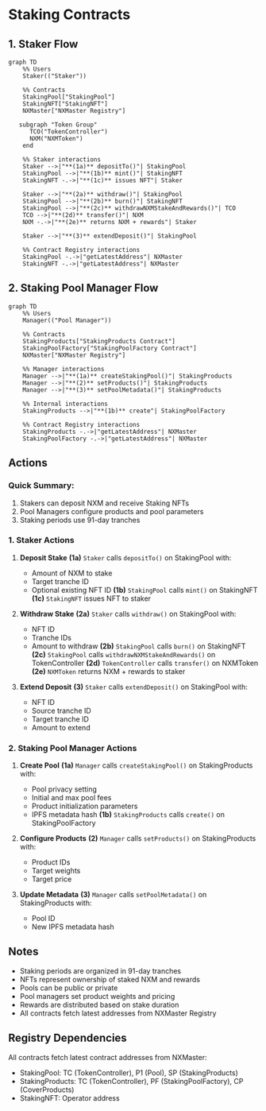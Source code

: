 # Staking Contracts

## 1. Staker Flow

```mermaid
graph TD
    %% Users
    Staker(("Staker"))

    %% Contracts
    StakingPool["StakingPool"]
    StakingNFT["StakingNFT"]
    NXMaster["NXMaster Registry"]

   subgraph "Token Group"
      TCO("TokenController")
      NXM("NXMToken")
    end

    %% Staker interactions
    Staker -->|"**(1a)** depositTo()"| StakingPool
    StakingPool -->|"**(1b)** mint()"| StakingNFT
    StakingNFT -.->|"**(1c)** issues NFT"| Staker

    Staker -->|"**(2a)** withdraw()"| StakingPool
    StakingPool -->|"**(2b)** burn()"| StakingNFT
    StakingPool -->|"**(2c)** withdrawNXMStakeAndRewards()"| TCO
    TCO -->|"**(2d)** transfer()"| NXM
    NXM -.->|"**(2e)** returns NXM + rewards"| Staker

    Staker -->|"**(3)** extendDeposit()"| StakingPool

    %% Contract Registry interactions
    StakingPool -.->|"getLatestAddress"| NXMaster
    StakingNFT -.->|"getLatestAddress"| NXMaster
```

## 2. Staking Pool Manager Flow

```mermaid
graph TD
    %% Users
    Manager(("Pool Manager"))

    %% Contracts
    StakingProducts["StakingProducts Contract"]
    StakingPoolFactory["StakingPoolFactory Contract"]
    NXMaster["NXMaster Registry"]

    %% Manager interactions
    Manager -->|"**(1a)** createStakingPool()"| StakingProducts
    Manager -->|"**(2)** setProducts()"| StakingProducts
    Manager -->|"**(3)** setPoolMetadata()"| StakingProducts

    %% Internal interactions
    StakingProducts -->|"**(1b)** create"| StakingPoolFactory

    %% Contract Registry interactions
    StakingProducts -.->|"getLatestAddress"| NXMaster
    StakingPoolFactory -.->|"getLatestAddress"| NXMaster
```

## Actions

### Quick Summary:

1. Stakers can deposit NXM and receive Staking NFTs
2. Pool Managers configure products and pool parameters
3. Staking periods use 91-day tranches

### 1. Staker Actions

1. **Deposit Stake**
   **(1a)** `Staker` calls `depositTo()` on StakingPool with:

   - Amount of NXM to stake
   - Target tranche ID
   - Optional existing NFT ID
     **(1b)** `StakingPool` calls `mint()` on StakingNFT
     **(1c)** `StakingNFT` issues NFT to staker

2. **Withdraw Stake**
   **(2a)** `Staker` calls `withdraw()` on StakingPool with:

   - NFT ID
   - Tranche IDs
   - Amount to withdraw
     **(2b)** `StakingPool` calls `burn()` on StakingNFT
     **(2c)** `StakingPool` calls `withdrawNXMStakeAndRewards()` on TokenController
     **(2d)** `TokenController` calls `transfer()` on NXMToken
     **(2e)** `NXMToken` returns NXM + rewards to staker

3. **Extend Deposit**
   **(3)** `Staker` calls `extendDeposit()` on StakingPool with:
   - NFT ID
   - Source tranche ID
   - Target tranche ID
   - Amount to extend

### 2. Staking Pool Manager Actions

1. **Create Pool**
   **(1a)** `Manager` calls `createStakingPool()` on StakingProducts with:

   - Pool privacy setting
   - Initial and max pool fees
   - Product initialization parameters
   - IPFS metadata hash
     **(1b)** `StakingProducts` calls `create()` on StakingPoolFactory

2. **Configure Products**
   **(2)** `Manager` calls `setProducts()` on StakingProducts with:

   - Product IDs
   - Target weights
   - Target price

3. **Update Metadata**
   **(3)** `Manager` calls `setPoolMetadata()` on StakingProducts with:
   - Pool ID
   - New IPFS metadata hash

## Notes

- Staking periods are organized in 91-day tranches
- NFTs represent ownership of staked NXM and rewards
- Pools can be public or private
- Pool managers set product weights and pricing
- Rewards are distributed based on stake duration
- All contracts fetch latest addresses from NXMaster Registry

## Registry Dependencies

All contracts fetch latest contract addresses from NXMaster:

- StakingPool: TC (TokenController), P1 (Pool), SP (StakingProducts)
- StakingProducts: TC (TokenController), PF (StakingPoolFactory), CP (CoverProducts)
- StakingNFT: Operator address
